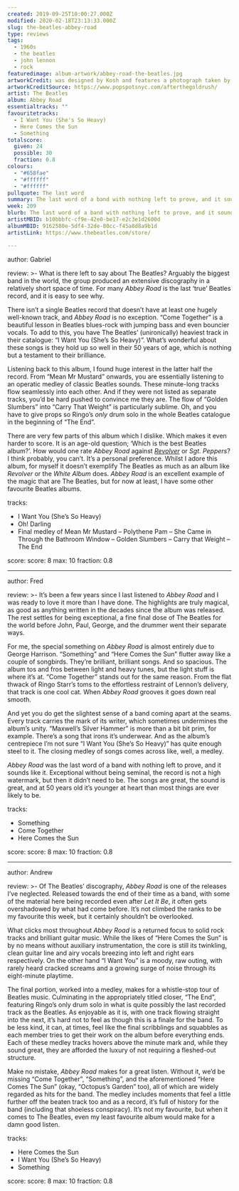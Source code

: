 ```yaml
---
created: 2019-09-25T10:00:27.000Z
modified: 2020-02-18T23:13:33.000Z
slug: the-beatles-abbey-road
type: reviews
tags:
  - 1960s
  - the beatles
  - john lennon
  - rock
featuredimage: album-artwork/abbey-road-the-beatles.jpg
artworkCredit: was designed by Kosh and features a photograph taken by Iain Macmillan. Inspired by a Paul McCartney sketch, the chosen shot was one of six taken during a ten-minute window in which Macmillan balanced on a stepladder in the middle of Abbey Road while a policeman held up traffic behind him.
artworkCreditSource: https://www.popspotsnyc.com/afterthegoldrush/
artist: The Beatles
album: Abbey Road
essentialtracks: ""
favouritetracks:
  - I Want You (She's So Heavy)
  - Here Comes the Sun
  - Something
totalscore:
  given: 24
  possible: 30
  fraction: 0.8
colours:
  - "#658fae"
  - "#ffffff"
  - "#ffffff"
pullquote: The last word
summary: The last word of a band with nothing left to prove, and it sounds like it. Exceptional without being seminal, the record is not a high watermark, but then it didn’t need to be.
week: 209
blurb: The last word of a band with nothing left to prove, and it sounds like it. Exceptional without being seminal, but with some truly classic songs.
artistMBID: b10bbbfc-cf9e-42e0-be17-e2c3e1d2600d
albumMBID: 9162580e-5df4-32de-80cc-f45a8d8a9b1d
artistLink: https://www.thebeatles.com/store/

---
```

author: Gabriel

review: >-
  What is there left to say about The Beatles? Arguably the biggest band in the world, the group produced an extensive discography in a relatively short space of time. For many *Abbey Road* is the last ‘true’ Beatles record, and it is easy to see why.

  There isn’t a single Beatles record that doesn’t have at least one hugely well-known track, and *Abbey Road* is no exception. “Come Together” is a beautiful lesson in Beatles blues-rock with jumping bass and even bouncier vocals. To add to this, you have The Beatles’ (unironically) heaviest track in their catalogue: “I Want You (She’s So Heavy)”. What’s wonderful about these songs is they hold up so well in their 50 years of age, which is nothing but a testament to their brilliance.

  Listening back to this album, I found huge interest in the latter half the record. From “Mean Mr Mustard” onwards, you are essentially listening to an operatic medley of classic Beatles sounds. These minute-long tracks flow seamlessly into each other. And if they were not listed as separate tracks, you’d be hard pushed to convince me they are. The flow of “Golden Slumbers” into “Carry That Weight” is particularly sublime. Oh, and you have to give props so Ringo’s *only* drum solo in the whole Beatles catalogue in the beginning of “The End”.

  There are very few parts of this album which I dislike. Which makes it even harder to score. It is an age-old question; ‘Which is the best Beatles album?’. How would one rate *Abbey Road* against [*Revolver*](/reviews/the-beatles-revolver/) or *Sgt. Peppers*? I think probably, you can’t. It’s a personal preference. Whilst I adore this album, for myself it doesn’t exemplify The Beatles as much as an album like *Revolver* or the *White Album* does. *Abbey Road* is an excellent example of the magic that are The Beatles, but for now at least, I have some other favourite Beatles albums.

tracks:
  - I Want You (She’s So Heavy)
  - ­­Oh! Darling
  - ­­Final medley of Mean Mr Mustard – Polythene Pam – She Came in Through
    the Bathroom Window – Golden Slumbers – Carry that Weight – The
    End

score:
  score: 8
  max: 10
  fraction: 0.8

---
author: Fred

review: >-
  It’s been a few years since I last listened to *Abbey Road* and I was ready to love it more than I have done. The highlights are truly magical, as good as anything written in the decades since the album was released. The rest settles for being exceptional, a fine final dose of The Beatles for the world before John, Paul, George, and the drummer went their separate ways.

  For me, the special something on *Abbey Road* is almost entirely due to George Harrison. “Something” and “Here Comes the Sun” flutter away like a couple of songbirds. They’re brilliant, brilliant songs. And so spacious. The album tos and fros between light and heavy tunes, but the light stuff is where it’s at. “Come Together” stands out for the same reason. From the flat thwack of Ringo Starr’s toms to the effortless restraint of Lennon’s delivery, that track is one cool cat. When *Abbey Road* grooves it goes down real smooth.

  And yet you do get the slightest sense of a band coming apart at the seams. Every track carries the mark of its writer, which sometimes undermines the album’s unity. “Maxwell’s Silver Hammer” is more than a bit bit prim, for example. There’s a song that irons it’s underwear. And as the album’s centrepiece I’m not sure “I Want You (She’s So Heavy)” has quite enough steel to it. The closing medley of songs comes across like, well, a medley.

  *Abbey Road* was the last word of a band with nothing left to prove, and it sounds like it. Exceptional without being seminal, the record is not a high watermark, but then it didn’t need to be. The songs are great, the sound is great, and at 50 years old it’s younger at heart than most things are ever likely to be.

tracks:
  - Something
  - ­­Come Together
  - ­­Here Comes the Sun

score:
  score: 8
  max: 10
  fraction: 0.8

---
author: Andrew

review: >-
  Of The Beatles’ discography, *Abbey Road* is one of the releases I’ve neglected. Released towards the end of their time as a band, with some of the material here being recorded even after *Let It Be*, it often gets overshadowed by what had come before. It’s not climbed the ranks to be my favourite this week, but it certainly shouldn’t be overlooked.

  What clicks most throughout *Abbey Road* is a returned focus to solid rock tracks and brilliant guitar music. While the likes of “Here Comes the Sun” is by no means without auxiliary instrumentation, the core is still its twinkling, clean guitar line and airy vocals breezing into left and right ears respectively. On the other hand “I Want You” is a moody, raw outing, with rarely heard cracked screams and a growing surge of noise through its eight-minute playtime.

  The final portion, worked into a medley, makes for a whistle-stop tour of Beatles music. Culminating in the appropriately titled closer, “The End”, featuring Ringo’s only drum solo in what is quite possibly the last recorded track as the Beatles. As enjoyable as it is, with one track flowing straight into the next, it’s hard not to feel as though this is a finale for the band. To be less kind, it can, at times, feel like the final scribblings and squabbles as each member tries to get their work on the album before everything ends. Each of these medley tracks hovers above the minute mark and, while they sound great, they are afforded the luxury of not requiring a fleshed-out structure.

  Make no mistake, *Abbey Road* makes for a great listen. Without it, we’d be missing “Come Together”, “Something”, and the aforementioned “Here Comes The Sun” (okay, “Octopus’s Garden” too), all of which are widely regarded as hits for the band. The medley includes moments that feel a little further off the beaten track too and as a record, it’s full of history for the band (including that shoeless conspiracy). It’s not my favourite, but when it comes to The Beatles, even my least favourite album would make for a damn good listen.

tracks:
  - Here Comes the Sun
  - ­­I Want You (She’s So Heavy)
  - ­­Something

score:
  score: 8
  max: 10
  fraction: 0.8
